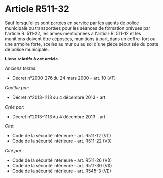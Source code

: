 # Article R511-32

Sauf lorsqu'elles sont portées en service par les agents de police municipale ou transportées pour les séances de formation
prévues par l'article R. 511-22, les armes mentionnées à l'article R. 511-12 et les munitions doivent être déposées,
munitions à part, dans un coffre-fort ou une armoire forte, scellés au mur ou au sol d'une pièce sécurisée du poste de police
municipale.

**Liens relatifs à cet article**

_Anciens textes_:

  - Décret n°2000-276 du 24 mars 2000 - art. 10 (VT)

_Codifié par_:

  - Décret n°2013-1113 du 4 décembre 2013 - art.

_Créé par_:

  - Décret n°2013-1113 du 4 décembre 2013 - art.

_Cite_:

  - Code de la sécurité intérieure - art. R511-12 (VD)
  - Code de la sécurité intérieure - art. R511-22 (VD)

_Cité par_:

  - Code de la sécurité intérieure - art. R511-26 (VD)
  - Code de la sécurité intérieure - art. R511-30 (VD)
  - Code de la sécurité intérieure - art. R545-3 (VD)
